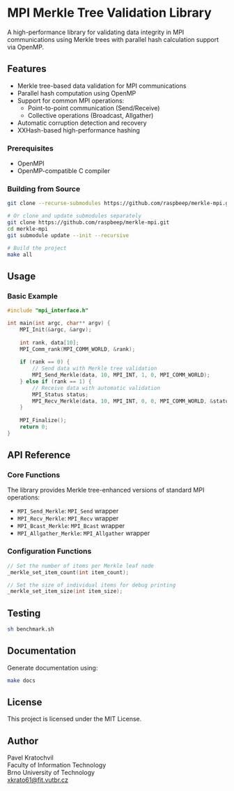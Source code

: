 # MPI Merkle Tree Validation Library

A high-performance library for validating data integrity in MPI communications using Merkle trees with parallel hash calculation support via OpenMP.

## Features

- Merkle tree-based data validation for MPI communications
- Parallel hash computation using OpenMP
- Support for common MPI operations:
  - Point-to-point communication (Send/Receive)
  - Collective operations (Broadcast, Allgather)
- Automatic corruption detection and recovery
- XXHash-based high-performance hashing

### Prerequisites

- OpenMPI 
- OpenMP-compatible C compiler

### Building from Source

```bash
git clone --recurse-submodules https://github.com/raspbeep/merkle-mpi.git

# Or clone and update submodules separately
git clone https://github.com/raspbeep/merkle-mpi.git
cd merkle-mpi
git submodule update --init --recursive

# Build the project
make all
```

## Usage

### Basic Example

```c
#include "mpi_interface.h"

int main(int argc, char** argv) {
    MPI_Init(&argc, &argv);
    
    int rank, data[10];
    MPI_Comm_rank(MPI_COMM_WORLD, &rank);
    
    if (rank == 0) {
        // Send data with Merkle tree validation
        MPI_Send_Merkle(data, 10, MPI_INT, 1, 0, MPI_COMM_WORLD);
    } else if (rank == 1) {
        // Receive data with automatic validation
        MPI_Status status;
        MPI_Recv_Merkle(data, 10, MPI_INT, 0, 0, MPI_COMM_WORLD, &status);
    }
    
    MPI_Finalize();
    return 0;
}
```

## API Reference

### Core Functions

The library provides Merkle tree-enhanced versions of standard MPI operations:

- `MPI_Send_Merkle`: `MPI_Send` wrapper
- `MPI_Recv_Merkle`: `MPI_Recv` wrapper
- `MPI_Bcast_Merkle`: `MPI_Bcast` wrapper
- `MPI_Allgather_Merkle`: `MPI_Allgather` wrapper

### Configuration Functions

```c
// Set the number of items per Merkle leaf node
_merkle_set_item_count(int item_count);

// Set the size of individual items for debug printing
_merkle_set_item_size(int item_size);
```

## Testing

```bash
sh benchmark.sh
```

## Documentation

Generate documentation using:

```bash
make docs
```

## License

This project is licensed under the MIT License.

## Author

Pavel Kratochvil  
Faculty of Information Technology  
Brno University of Technology  
xkrato61@fit.vutbr.cz
